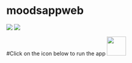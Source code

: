 # moodsappweb
<a href="https://travis-ci.org/rukundoeric/moodsappweb"><img src="https://travis-ci.org/rukundoeric/moodsappweb.svg?branch=develop"></a>
<a href="https://codeclimate.com/github/rukundoeric/moodsappweb/maintainability"><img src="https://api.codeclimate.com/v1/badges/d0db56214f8278b5171b/maintainability" /></a>

#Click on the icon below to run the app
<a href="https://moodsappwebapp.herokuapp.com/"><img width="50px" height="50px" src="https://s18955.pcdn.co/wp-content/uploads/2018/02/facebook-messenger-1.png"></a>

